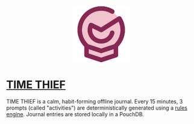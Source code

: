 <p align="center"><img width="150px" src="src/logo.svg"></p>

# [TIME THIEF](https://tmthf.me)

TIME THIEF is a calm, habit-forming offline journal. Every 15 minutes, 3 prompts (called "activities") are deterministically generated using a [rules engine](src/activities.json). Journal entries are stored locally in a PouchDB.
